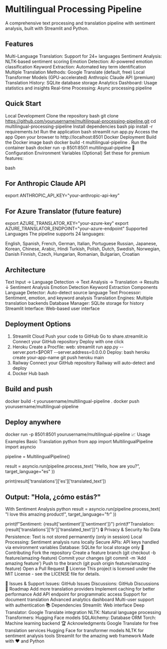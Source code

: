 # Multilingual Processing Pipeline

A comprehensive text processing and translation pipeline with sentiment analysis, built with Streamlit and Python.

## Features
Multi-Language Translation: Support for 24+ languages
Sentiment Analysis: NLTK-based sentiment scoring
Emotion Detection: AI-powered emotion classification
Keyword Extraction: Automated key term identification
Multiple Translation Methods:
Google Translate (default, free)
Local Transformer Models (GPU-accelerated)
Anthropic Claude API (premium)
Translation History: SQLite database storage
Analytics Dashboard: Usage statistics and insights
Real-time Processing: Async processing pipeline
## Quick Start
Local Development
Clone the repository
bash
git clone https://github.com/yourusername/multilingual-processing-pipeline.git
cd multilingual-processing-pipeline
Install dependencies
bash
pip install -r requirements.txt
Run the application
bash
streamlit run app.py
Access the app Open your browser to http://localhost:8501
Docker Deployment
Build the Docker image
bash
docker build -t multilingual-pipeline .
Run the container
bash
docker run -p 8501:8501 multilingual-pipeline
🔧 Configuration
Environment Variables (Optional)
Set these for premium features:

bash
## For Anthropic Claude API
export ANTHROPIC_API_KEY="your-anthropic-api-key"

## For Azure Translator (future feature)
export AZURE_TRANSLATOR_KEY="your-azure-key"
export AZURE_TRANSLATOR_ENDPOINT="your-azure-endpoint"
Supported Languages
The pipeline supports 24 languages:

English, Spanish, French, German, Italian, Portuguese
Russian, Japanese, Korean, Chinese, Arabic, Hindi
Turkish, Polish, Dutch, Swedish, Norwegian, Danish
Finnish, Czech, Hungarian, Romanian, Bulgarian, Croatian
## Architecture
Text Input → Language Detection → Text Analysis → Translation → Results
                                      ↓
                               Sentiment Analysis
                               Emotion Detection
                               Keyword Extraction
Components
Language Detector: Auto-detect source language
Text Processor: Sentiment, emotion, and keyword analysis
Translation Engines: Multiple translation backends
Database Manager: SQLite storage for history
Streamlit Interface: Web-based user interface
## Deployment Options
1. Streamlit Cloud
Push your code to GitHub
Go to share.streamlit.io
Connect your GitHub repository
Deploy with one click
2. Heroku
Create a Procfile:
web: streamlit run app.py --server.port=$PORT --server.address=0.0.0.0
Deploy:
bash
heroku create your-app-name
git push heroku main
3. Railway
Connect your GitHub repository
Railway will auto-detect and deploy
4. Docker Hub
bash
## Build and push
docker build -t yourusername/multilingual-pipeline .
docker push yourusername/multilingual-pipeline

## Deploy anywhere
docker run -p 8501:8501 yourusername/multilingual-pipeline
📈 Usage Examples
Basic Translation
python
from app import MultilingualPipeline
import asyncio

pipeline = MultilingualPipeline()

result = asyncio.run(pipeline.process_text(
    "Hello, how are you?",
    target_language="es"
))

print(result['translations']['es']['translated_text'])
## Output: "Hola, ¿cómo estás?"
With Sentiment Analysis
python
result = asyncio.run(pipeline.process_text(
    "I love this amazing product!",
    target_language="fr"
))

print(f"Sentiment: {result['sentiment']['sentiment']}")
print(f"Translation: {result['translations']['fr']['translated_text']}")
🔒 Privacy & Security
No Data Persistence: Text is not stored permanently (only in session)
Local Processing: Sentiment analysis runs locally
Secure APIs: API keys handled via environment variables
Database: SQLite for local storage only
🤝 Contributing
Fork the repository
Create a feature branch (git checkout -b feature/amazing-feature)
Commit your changes (git commit -m 'Add amazing feature')
Push to the branch (git push origin feature/amazing-feature)
Open a Pull Request
📝 License
This project is licensed under the MIT License - see the LICENSE file for details.

🐛 Issues & Support
Issues: GitHub Issues
Discussions: GitHub Discussions
🎯 Roadmap
 Add more translation providers
 Implement caching for better performance
 Add API endpoint for programmatic access
 Support for document translation
 Advanced analytics dashboard
 Multi-user support with authentication
📚 Dependencies
Streamlit: Web interface
Deep Translator: Google Translate integration
NLTK: Natural language processing
Transformers: Hugging Face models
SQLAlchemy: Database ORM
Torch: Machine learning backend
🏆 Acknowledgments
Google Translate for free translation services
Hugging Face for transformer models
NLTK for sentiment analysis tools
Streamlit for the amazing web framework
Made with ❤️ and Python

